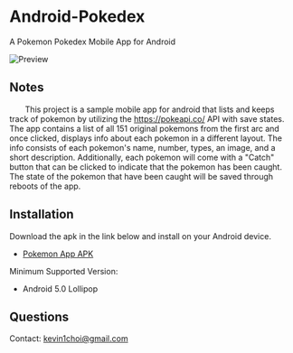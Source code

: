 # Android-Pokedex
A Pokemon Pokedex Mobile App for Android

![Preview](https://github.com/kevin1choi/Android-Pokedex/blob/main/PokedexPreview.gif)

## Notes
&nbsp;&nbsp;&nbsp;&nbsp;&nbsp;&nbsp; This project is a sample mobile app for android that lists
and keeps track of pokemon by utilizing the https://pokeapi.co/ API with save states. The app
contains a list of all 151 original pokemons from the first arc and once clicked, displays info
about each pokemon in a different layout. The info consists of each pokemon's name, number, types,
an image, and a short description. Additionally, each pokemon will come with a "Catch" button 
that can be clicked to indicate that the pokemon has been caught. The state of the pokemon that
have been caught will be saved through reboots of the app.

## Installation

Download the apk in the link below and install on your Android device.
- [Pokemon App APK](https://github.com/kevin1choi/Android-Pokedex/blob/main/Pokedex/app/release/app-release.apk)

Minimum Supported Version:
- Android 5.0 Lollipop

## Questions
Contact: kevin1choi@gmail.com
